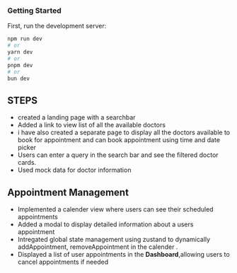 
### Getting Started

First, run the development server:

```bash
npm run dev
# or
yarn dev
# or
pnpm dev
# or
bun dev
```
## STEPS 
- created a landing page with a searchbar
- Added a link to view list of all the available doctors
- i have also created a separate page to display all the doctors available to book for appointment and can book appointment using time and date picker 
- Users can enter a query in the search bar and see the filtered doctor cards.
- Used mock data for doctor information

## Appointment Management
- Implemented a calender view where users can see their scheduled appointments
- Added a modal to display detailed information about a users appointment
- Intregated global state management using zustand to dynamically  addAppointment, removeAppointment  in the calender . 
- Displayed a list of user appointments in the **Dashboard**,allowing users to cancel appointments if needed